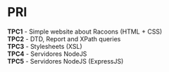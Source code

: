 # PRI

__TPC1__ - Simple website about Racoons (HTML + CSS)  
__TPC2__ - DTD, Report and XPath queries  
__TPC3__ - Stylesheets (XSL)  
__TPC4__ - Servidores NodeJS   
__TPC5__ - Servidores NodeJS (ExpressJS)

